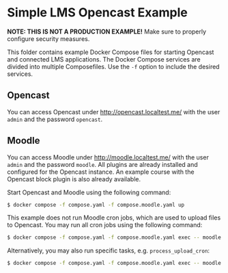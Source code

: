 # Simple LMS Opencast Example

**NOTE: THIS IS NOT A PRODUCTION EXAMPLE!** Make sure to properly configure security measures.

This folder contains example Docker Compose files for starting Opencast and connected LMS applications. The Docker Compose services are divided into multiple Composefiles. Use the `-f` option to include the desired services.

## Opencast

You can access Opencast under <http://opencast.localtest.me/> with the user `admin` and the password `opencast`.

## Moodle

You can access Moodle under <http://moodle.localtest.me/> with the user `admin` and the password `moodle`. All plugins are already installed and configured for the Opencast instance. An example course with the Opencast block plugin is also already available.

Start Opencast and Moodle using the following command:

```sh
$ docker compose -f compose.yaml -f compose.moodle.yaml up
```

This example does not run Moodle cron jobs, which are used to upload files to Opencast. You may run all cron jobs using the following command:

```sh
$ docker compose -f compose.yaml -f compose.moodle.yaml exec -- moodle php admin/cli/cron.php
```

Alternatively, you may also run specific tasks, e.g. `process_upload_cron`:

```sh
$ docker compose -f compose.yaml -f compose.moodle.yaml exec -- moodle php admin/cli/scheduled_task.php '--execute=\block_opencast\task\process_upload_cron'
```
